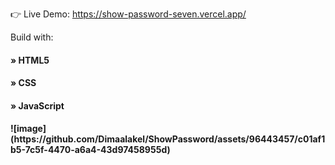 👉 Live Demo: https://show-password-seven.vercel.app/

Build with:
<h4> » HTML5 </h4>
 <h4> » CSS  </h4>
 <h4>» JavaScript <h4>
![image](https://github.com/Dimaalakel/ShowPassword/assets/96443457/c01af1b5-7c5f-4470-a6a4-43d97458955d)


